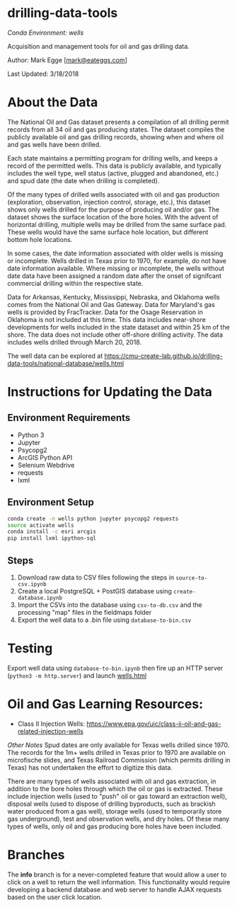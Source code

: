 drilling-data-tools
===================
_Conda Environment: wells_

Acquisition and management tools for oil and gas drilling data.

Author: Mark Egge [mark@eateggs.com]

Last Updated: 3/18/2018

# About the Data
The National Oil and Gas dataset presents a compilation of all drilling permit records from all 34 oil and gas producing states. The dataset compiles the publicly available oil and gas drilling records, showing when and where oil and gas wells have been drilled.

Each state maintains a permitting program for drilling wells, and keeps a record of the permitted wells. This data is publicly available, and typically includes the well type, well status (active, plugged and abandoned, etc.) and spud date (the date when drilling is completed). 

Of the many types of drilled wells associated with oil and gas production (exploration, observation, injection control, storage, etc.), this dataset shows only wells drilled for the purpose of producing oil and/or gas. The dataset shows the surface location of the bore holes. With the advent of horizontal drilling, multiple wells may be drilled from the same surface pad. These wells would have the same surface hole location, but different bottom hole locations. 

In some cases, the date information associated with older wells is missing or incomplete. Wells drilled in Texas prior to 1970, for example, do not have date information available. Where missing or incomplete, the wells without date data have been assigned a random date after the onset of signifcant commercial drilling within the respective state.

Data for Arkansas, Kentucky, Mississippi, Nebraska, and Oklahoma wells comes from the National Oil and Gas Gateway. Data for Maryland's gas wells is provided by FracTracker. Data for the Osage Reservation in Oklahoma is not included at this time. This data includes near-shore developments for wells included in the state dataset and within 25 km of the shore. The data does not include other off-shore drilling activity. The data includes wells drilled through March 20, 2018.

The well data can be explored at https://cmu-create-lab.github.io/drilling-data-tools/national-database/wells.html

# Instructions for Updating the Data

## Environment Requirements
* Python 3
* Jupyter
* Psycopg2
* ArcGIS Python API
* Selenium Webdrive
* requests
* lxml


## Environment Setup
```bash
conda create -n wells python jupyter psycopg2 requests
source activate wells
conda install -c esri arcgis
pip install lxml ipython-sql
```

## Steps
1. Download raw data to CSV files following the steps in `source-to-csv.ipynb`
2. Create a local PostgreSQL + PostGIS database using `create-database.ipynb`
3. Import the CSVs into the database using `csv-to-db.csv` and the processing "map" files in the fieldmaps folder
4. Export the well data to a .bin file using `database-to-bin.csv`


# Testing
Export well data using `database-to-bin.ipynb` then fire up an HTTP server (`python3 -m http.server`) and launch [wells.html](wells.html)

# Oil and Gas Learning Resources:
* Class II Injection Wells: https://www.epa.gov/uic/class-ii-oil-and-gas-related-injection-wells

_Other Notes_
Spud dates are only available for Texas wells drilled since 1970. The records for the 1m+ wells drilled in Texas prior to 1970 are available on microfische slides, and Texas Railroad Commission (which permits drilling in Texas) has not undertaken the effort to digitize this data.

There are many types of wells associated with oil and gas extraction, in addition to the bore holes through which the oil or gas is extracted. These include injection wells (used to "push" oil or gas toward an extraction well), disposal wells (used to dispose of drilling byproducts, such as brackish water produced from a gas well), storage wells (used to temporarily store gas underground), test and observation wells, and dry holes. Of these many types of wells, only oil and gas producing bore holes have been included.

# Branches

The **info** branch is for a never-completed feature that would allow a user to click on a well to return the well information. This functionality would require developing a backend database and web server to handle AJAX requests based on the user click location.

